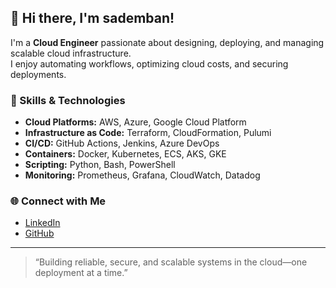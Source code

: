 ## 👋 Hi there, I'm sademban!

I'm a **Cloud Engineer** passionate about designing, deploying, and managing scalable cloud infrastructure.  
I enjoy automating workflows, optimizing cloud costs, and securing deployments.

### 🚀 Skills & Technologies
- **Cloud Platforms:** AWS, Azure, Google Cloud Platform
- **Infrastructure as Code:** Terraform, CloudFormation, Pulumi
- **CI/CD:** GitHub Actions, Jenkins, Azure DevOps
- **Containers:** Docker, Kubernetes, ECS, AKS, GKE
- **Scripting:** Python, Bash, PowerShell
- **Monitoring:** Prometheus, Grafana, CloudWatch, Datadog

### 🌐 Connect with Me
- [LinkedIn](https://www.linkedin.com/in/nabin-sademba)
- [GitHub](https://github.com/sademban)
<!-- [Personal Website](https://nabinsademba.com.np/) -->

---

> “Building reliable, secure, and scalable systems in the cloud—one deployment at a time.”


<!---
sadmban/sademban is a ✨ special ✨ repository because its `README.md` (this file) appears on your GitHub profile.
You can click the Preview link to take a look at your changes.
--->
